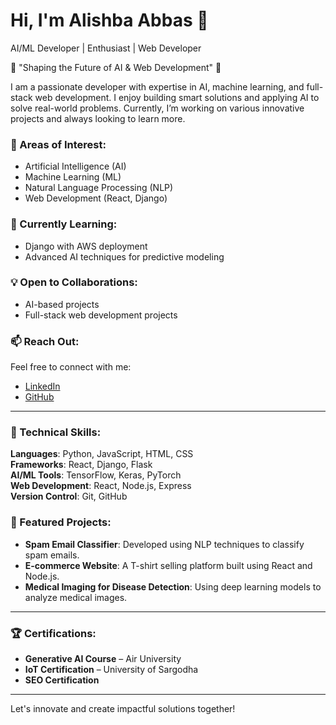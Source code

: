 # Hi, I'm Alishba Abbas 👋
AI/ML Developer | Enthusiast | Web Developer

🌟 "Shaping the Future of AI & Web Development" 🌟

I am a passionate developer with expertise in AI, machine learning, and full-stack web development. I enjoy building smart solutions and applying AI to solve real-world problems. Currently, I’m working on various innovative projects and always looking to learn more.

### 👀 Areas of Interest:
- Artificial Intelligence (AI)
- Machine Learning (ML)
- Natural Language Processing (NLP)
- Web Development (React, Django)

### 🌱 Currently Learning:
- Django with AWS deployment
- Advanced AI techniques for predictive modeling

### 💡 Open to Collaborations:
- AI-based projects
- Full-stack web development projects

### 📫 Reach Out:
Feel free to connect with me:
- [LinkedIn]([your-linkedin-link](https://www.linkedin.com/in/alishba-abbas-1ba1a128a/))
- [GitHub]([your-github-link](https://github.com/AlishbaSoftTeche/AlishbaSoftTeche))

---

### 🔧 Technical Skills:
**Languages**: Python, JavaScript, HTML, CSS  
**Frameworks**: React, Django, Flask  
**AI/ML Tools**: TensorFlow, Keras, PyTorch  
**Web Development**: React, Node.js, Express  
**Version Control**: Git, GitHub

### 🚀 Featured Projects:
- **Spam Email Classifier**: Developed using NLP techniques to classify spam emails.
- **E-commerce Website**: A T-shirt selling platform built using React and Node.js.
- **Medical Imaging for Disease Detection**: Using deep learning models to analyze medical images.

---

### 🏆 Certifications:
- **Generative AI Course** – Air University
- **IoT Certification** – University of Sargodha
- **SEO Certification**

---

Let's innovate and create impactful solutions together!


